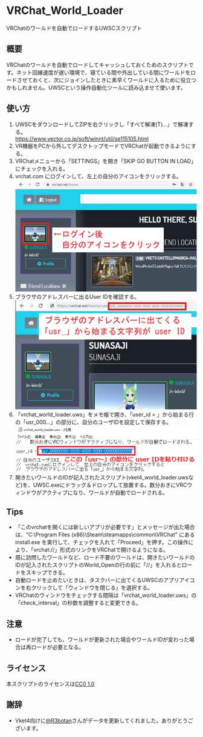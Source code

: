 # VRChat_World_Loader
VRChatのワールドを自動でロードするUWSCスクリプト

## 概要
VRChatのワールドを自動でロードしてキャッシュしておくためのスクリプトです。ネット回線速度が遅い環境で、寝ている間や外出している間にワールドをロードさせておくと、次にジョインしたときに素早くワールドに入るために役立つかもしれません。UWSCという操作自動化ツールに読み込ませて使います。

## 使い方
1. UWSCをダウンロードしてZIPを右クリックし「すべて解凍(T)...」で解凍する。  
https://www.vector.co.jp/soft/winnt/util/se115105.html
1. VR機器をPCから外してデスクトップモードでVRChatが起動できるようにする。
2. VRChatメニューから「SETTINGS」を開き「SKIP GO BUTTON IN LOAD」にチェックを入れる。
3. vrchat.com にログインして、左上の自分のアイコンをクリックする。  
![01_login_click_icon.png](images/01_login_click_icon.png)  
4. ブラウザのアドレスバーに出るUser IDを確認する。  
![02_check_user_id.png](images/02_check_user_id.png)
5. 「vrchat_world_loader.uws」をメモ帳で開き、「user_id = 」から始まる行の「usr_000...」の部分に、自分のユーザIDを設定して保存する。  
![03_paste_user_id.png](images/03_paste_user_id.png)
6. 開きたいワールドのIDが記入されたスクリプト(vket4_world_loader.uwsなど)を、UWSC.exeにドラッグ＆ドロップして放置する。数分おきにVRCウィンドウがアクティブになり、ワールドが自動でロードされる。

## Tips
- 「このvrchatを開くには新しいアプリが必要です」とメッセージが出た場合は、"C:\Program Files  (x86)\Steam\steamapps\common\VRChat" にある install.exe を実行して、チェックを入れて「Proceed」を押す。この操作により、「vrchat://」形式のリンクをVRChatで開けるようになる。
- 既に訪問したワールドなど、ロード不要のワールドは、開きたいワールドのIDが記入されたスクリプトのWorld_Openの行の前に「//」を入れるとロードをスキップできる。
- 自動ロードを止めたいときは、タスクバーに出てくるUWSCのアプリアイコンを右クリックして「ウィンドウを閉じる」を選択する。
- VRChatのウィンドウをチェックする間隔は「vrchat_world_loader.uws」の「check_interval」の秒数を調整すると変更できる。

## 注意
- ロードが完了しても、ワールドが更新された場合やワールドIDが変わった場合は再ロードが必要となる。

## ライセンス
本スクリプトのライセンスは[CC0 1.0](http://creativecommons.org/publicdomain/zero/1.0/)

## 謝辞
- Vket4向けに[@R3botan](https://twitter.com/r3botan)さんがデータを更新してくれました。ありがとうございます。
